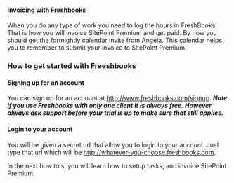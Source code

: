 #### Invoicing with Freshbooks

When you do any type of work you need to log the hours in FreshBooks. That is how you will invoice SitePoint Premium and get paid. By now you should get the fortnightly calendar invite from Angela. This calendar helps you to remember to submit your invoice to SitePoint Premium.


### How to get started with Freeshbooks

#### Signing up for an account
You can sign up for an account at http://www.freshbooks.com/signup.
   **_Note if you use Freshbooks with only one client it is always free. However always ask support before your trial is up to make sure that still applies._**


#### Login to your account

You will be given a secret url that allow you to login to your account. Just type that url which will be http://whatever-you-choose.freshbooks.com.

In the next how to's, you will learn how to setup tasks, and invoice SitePoint Premium.
